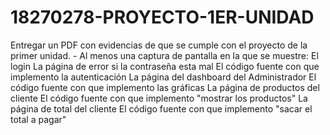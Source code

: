# 18270278-PROYECTO-1ER-UNIDAD
Entregar un PDF con evidencias de que se cumple con el proyecto de la primer unidad.   -   Al menos una captura de pantalla en la que se muestre:  El login La página de error si la contraseña esta mal El código fuente con que implemento la autenticación La página del dashboard del Administrador El código fuente con que implemento las gráficas  La página de productos del cliente El código fuente con que implemento "mostrar los productos" La página de total del cliente El código fuente con que implemento "sacar el total a pagar"
